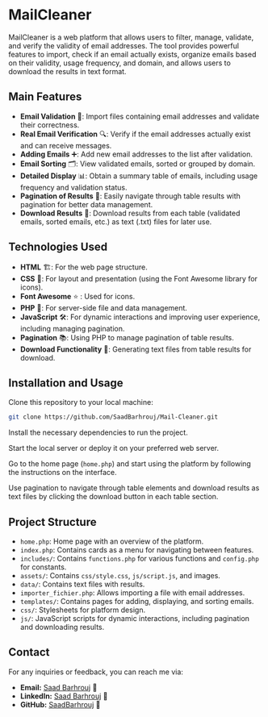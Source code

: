 
# MailCleaner

MailCleaner is a web platform that allows users to filter, manage, validate, and verify the validity of email addresses. The tool provides powerful features to import, check if an email actually exists, organize emails based on their validity, usage frequency, and domain, and allows users to download the results in text format.

## Main Features

- **Email Validation** 📧: Import files containing email addresses and validate their correctness.
- **Real Email Verification** 🔍: Verify if the email addresses actually exist and can receive messages.
- **Adding Emails** ➕: Add new email addresses to the list after validation.
- **Email Sorting** 🗂️: View validated emails, sorted or grouped by domain.
- **Detailed Display** 📊: Obtain a summary table of emails, including usage frequency and validation status.
- **Pagination of Results** 📑: Easily navigate through table results with pagination for better data management.
- **Download Results** 📂: Download results from each table (validated emails, sorted emails, etc.) as text (.txt) files for later use.

## Technologies Used

- **HTML** 🏗️: For the web page structure.
- **CSS** 🎨: For layout and presentation (using the Font Awesome library for icons).
- **Font Awesome** ⭐ : Used for icons.
- **PHP** 🐘: For server-side file and data management.
- **JavaScript** 🛠️: For dynamic interactions and improving user experience, including managing pagination.
- **Pagination** 📚: Using PHP to manage pagination of table results.
- **Download Functionality** 💾: Generating text files from table results for download.

## Installation and Usage

Clone this repository to your local machine:

```bash
git clone https://github.com/SaadBarhrouj/Mail-Cleaner.git
```

Install the necessary dependencies to run the project.

Start the local server or deploy it on your preferred web server.

Go to the home page (`home.php`) and start using the platform by following the instructions on the interface.

Use pagination to navigate through table elements and download results as text files by clicking the download button in each table section.

## Project Structure

- `home.php`: Home page with an overview of the platform.
- `index.php`: Contains cards as a menu for navigating between features.
- `includes/`: Contains `functions.php` for various functions and `config.php` for constants.
- `assets/`: Contains `css/style.css`, `js/script.js`, and images.
- `data/`: Contains text files with results.
- `importer_fichier.php`: Allows importing a file with email addresses.
- `templates/`: Contains pages for adding, displaying, and sorting emails.
- `css/`: Stylesheets for platform design.
- `js/`: JavaScript scripts for dynamic interactions, including pagination and downloading results.

## Contact

For any inquiries or feedback, you can reach me via:

- **Email:** [Saad Barhrouj](saad.barhrouj@etu.uae.ac.ma) 📧
- **LinkedIn:** [Saad Barhrouj](https://www.linkedin.com/in/saad-barhrouj-b37270295/) 💼
- **GitHub:** [SaadBarhrouj](https://github.com/SaadBarhrouj) 🐙